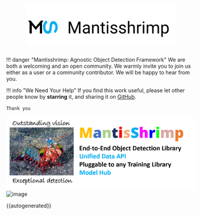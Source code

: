 # <img src="images/row_logo.svg" alt="logo" width="400px" style="display: block; margin-left: auto; margin-right: auto"/>

##

!!! danger "Mantisshrimp: Agnostic Object Detection Framework"
    We are both a welcoming and an open community. 
    We warmly invite you to join us either as a user or a community contributor.
    We will be happy to hear from you.

!!! info "We Need Your Help" 
    If you find this work useful, please let other people know by **starring** it,
    and sharing it on [GitHub](https://github.com/airctic/Mantisshrimp).

    Thank you
    
 ![image](images/mantisshrimp-logo.png)   
![image](https://media.giphy.com/media/fwzt3dm6ldZcT5ZguQ/giphy.gif)
    
{{autogenerated}}
